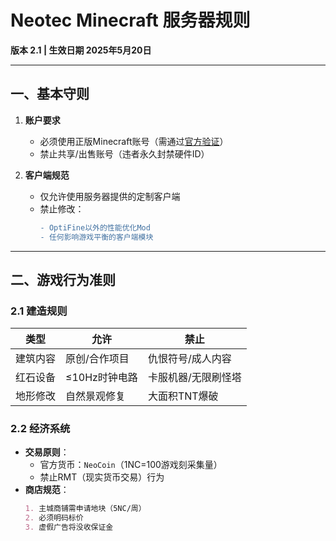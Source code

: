 # Neotec Minecraft 服务器规则  
**版本 2.1 | 生效日期 2025年5月20日**

---

## 一、基本守则
1. **账户要求**  
   - 必须使用正版Minecraft账号（需通过[官方验证](https://api.mojang.com)）
   - 禁止共享/出售账号（违者永久封禁硬件ID）

2. **客户端规范**  
   - 仅允许使用服务器提供的定制客户端  
   - 禁止修改：
     ```diff
     - OptiFine以外的性能优化Mod
     - 任何影响游戏平衡的客户端模块
     ```

---

## 二、游戏行为准则
### 2.1 建造规则
| 类型        | 允许                | 禁止                |
|-------------|---------------------|---------------------|
| 建筑内容    | 原创/合作项目       | 仇恨符号/成人内容   |
| 红石设备    | ≤10Hz时钟电路       | 卡服机器/无限刷怪塔 |
| 地形修改    | 自然景观修复        | 大面积TNT爆破       |

### 2.2 经济系统
- **交易原则**：
  - 官方货币：`NeoCoin`（1NC=100游戏刻采集量）
  - 禁止RMT（现实货币交易）行为
- **商店规范**：
  ```markdown
  1. 主城商铺需申请地块（5NC/周）
  2. 必须明码标价
  3. 虚假广告将没收保证金